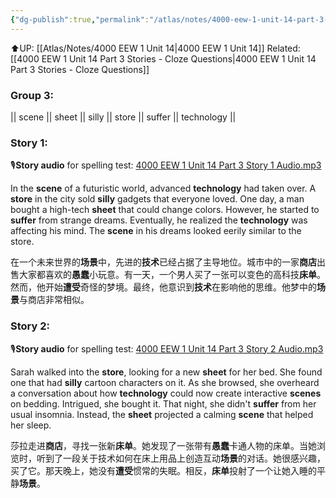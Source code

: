 ```yaml
---
{"dg-publish":true,"permalink":"/atlas/notes/4000-eew-1-unit-14-part-3-stories/"}
---
```


⬆️UP: [[Atlas/Notes/4000 EEW 1 Unit 14\|4000 EEW 1 Unit 14]]
Related: [[4000 EEW 1 Unit 14 Part 3 Stories - Cloze Questions\|4000 EEW 1 Unit 14 Part 3 Stories - Cloze Questions]]
### Group 3:
|| scene || sheet || silly || store || suffer || technology ||
### Story 1:
🎙️**Story audio** for spelling test: [4000 EEW 1 Unit 14 Part 3 Story 1 Audio.mp3](https://drive.google.com/file/d/1eArvAPkH6OwLPnGOhODnC-k7eA3xhvdf/view?usp=drive_link)

In the **scene** of a futuristic world, advanced **technology** had taken over. A **store** in the city sold **silly** gadgets that everyone loved. One day, a man bought a high-tech **sheet** that could change colors. However, he started to **suffer** from strange dreams. Eventually, he realized the **technology** was affecting his mind. The **scene** in his dreams looked eerily similar to the store.

在一个未来世界的**场景**中，先进的**技术**已经占据了主导地位。城市中的一家**商店**出售大家都喜欢的**愚蠢**小玩意。有一天，一个男人买了一张可以变色的高科技**床单**。然而，他开始**遭受**奇怪的梦境。最终，他意识到**技术**在影响他的思维。他梦中的**场景**与商店非常相似。
### Story 2:
🎙️**Story audio** for spelling test: [4000 EEW 1 Unit 14 Part 3 Story 2 Audio.mp3](https://drive.google.com/file/d/1WqdDRT2XG-mdt1yY9YJUjSXPjGycLwtx/view?usp=drive_link)

Sarah walked into the **store**, looking for a new **sheet** for her bed. She found one that had **silly** cartoon characters on it. As she browsed, she overheard a conversation about how **technology** could now create interactive **scenes** on bedding. Intrigued, she bought it. That night, she didn't **suffer** from her usual insomnia. Instead, the **sheet** projected a calming **scene** that helped her sleep.

莎拉走进**商店**，寻找一张新**床单**。她发现了一张带有**愚蠢**卡通人物的床单。当她浏览时，听到了一段关于技术如何在床上用品上创造互动**场景**的对话。她很感兴趣，买了它。那天晚上，她没有**遭受**惯常的失眠。相反，**床单**投射了一个让她入睡的平静**场景**。